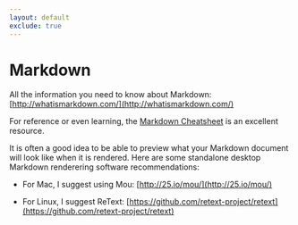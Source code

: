 ```yaml
---
layout: default
exclude: true
---
```


# Markdown

All the information you need to know about Markdown:  
[http://whatismarkdown.com/](http://whatismarkdown.com/)

For reference or even learning, the [Markdown
Cheatsheet](https://github.com/adam-p/markdown-here/wiki/Markdown-Cheatsheet)
is an excellent resource.

It is often a good idea to be able to preview what your Markdown document will
look like when it is rendered. Here are some standalone desktop Markdown
renderering software recommendations:

* For Mac, I suggest using Mou:
[http://25.io/mou/](http://25.io/mou/)

* For Linux, I suggest ReText:
[https://github.com/retext-project/retext](https://github.com/retext-project/retext)

